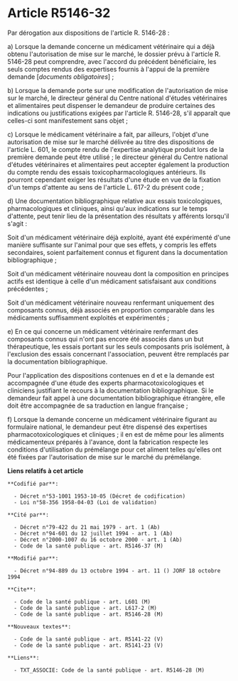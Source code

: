 # Article R5146-32

Par dérogation aux dispositions de l'article R. 5146-28 :

a) Lorsque la demande concerne un médicament vétérinaire qui a déjà obtenu l'autorisation de mise sur le marché, le dossier
prévu à l'article R. 5146-28 peut comprendre, avec l'accord du précédent bénéficiaire, les seuls comptes rendus des
expertises fournis à l'appui de la première demande [*documents obligatoires*] ;

b) Lorsque la demande porte sur une modification de l'autorisation de mise sur le marché, le directeur général du Centre
national d'études vétérinaires et alimentaires peut dispenser le demandeur de produire certaines des indications ou
justifications exigées par l'article R. 5146-28, s'il apparaît que celles-ci sont manifestement sans objet ;

c) Lorsque le médicament vétérinaire a fait, par ailleurs, l'objet d'une autorisation de mise sur le marché délivrée au titre
des dispositions de l'article L. 601, le compte rendu de l'expertise analytique produit lors de la première demande peut être
utilisé ; le directeur général du Centre national d'études vétérinaires et alimentaires peut accepter également la production
du compte rendu des essais toxicopharmacologiques antérieurs. Ils pourront cependant exiger les résultats d'une étude en vue
de la fixation d'un temps d'attente au sens de l'article L. 617-2 du présent code ;

d) Une documentation bibliographique relative aux essais toxicologiques, pharmacologiques et cliniques, ainsi qu'aux
indications sur le temps d'attente, peut tenir lieu de la présentation des résultats y afférents lorsqu'il s'agit :

Soit d'un médicament vétérinaire déjà exploité, ayant été expérimenté d'une manière suffisante sur l'animal pour que ses
effets, y compris les effets secondaires, soient parfaitement connus et figurent dans la documentation bibliographique ;

Soit d'un médicament vétérinaire nouveau dont la composition en principes actifs est identique à celle d'un médicament
satisfaisant aux conditions précédentes ;

Soit d'un médicament vétérinaire nouveau renfermant uniquement des composants connus, déjà associés en proportion comparable
dans les médicaments suffisamment exploités et expérimentés ;

e) En ce qui concerne un médicament vétérinaire renfermant des composants connus qui n'ont pas encore été associés dans un
but thérapeutique, les essais portant sur les seuls composants pris isolément, à l'exclusion des essais concernant
l'association, peuvent être remplacés par la documentation bibliographique.

Pour l'application des dispositions contenues en d et e la demande est accompagnée d'une étude des experts
pharmacotoxicologiques et cliniciens justifiant le recours à la documentation bibliographique. Si le demandeur fait appel à
une documentation bibliographique étrangère, elle doit être accompagnée de sa traduction en langue française ;

f) Lorsque la demande concerne un médicament vétérinaire figurant au formulaire national, le demandeur peut être dispensé des
expertises pharmacotoxicologiques et cliniques ; il en est de même pour les aliments médicamenteux préparés à l'avance, dont
la fabrication respecte les conditions d'utilisation du prémélange pour cet aliment telles qu'elles ont été fixées par
l'autorisation de mise sur le marché du prémélange.

**Liens relatifs à cet article**

	**Codifié par**:

	  - Décret n°53-1001 1953-10-05 (Décret de codification)
	  - Loi n°58-356 1958-04-03 (Loi de validation)

	**Cité par**:

	  - Décret n°79-422 du 21 mai 1979 - art. 1 (Ab)
	  - Décret n°94-601 du 12 juillet 1994 - art. 1 (Ab)
	  - Décret n°2000-1007 du 16 octobre 2000 - art. 1 (Ab)
	  - Code de la santé publique - art. R5146-37 (M)

	**Modifié par**:

	  - Décret n°94-889 du 13 octobre 1994 - art. 11 () JORF 18 octobre 1994

	**Cite**:

	  - Code de la santé publique - art. L601 (M)
	  - Code de la santé publique - art. L617-2 (M)
	  - Code de la santé publique - art. R5146-28 (M)

	**Nouveaux textes**:

	  - Code de la santé publique - art. R5141-22 (V)
	  - Code de la santé publique - art. R5141-23 (V)

	**Liens**:

	  - TXT_ASSOCIE: Code de la santé publique - art. R5146-28 (M)
